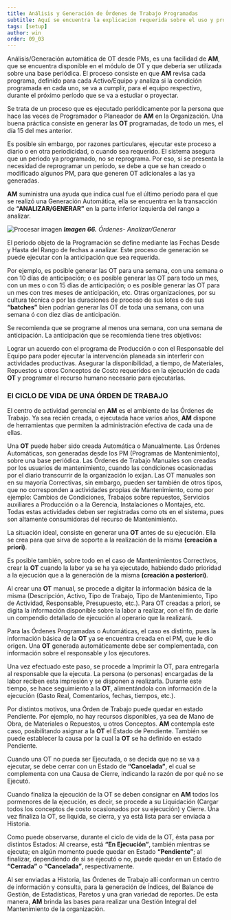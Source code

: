 ```yaml
---
title: Análisis y Generación de Órdenes de Trabajo Programadas
subtitle: Aquí se encuentra la explicacion requerida sobre el uso y proceso de la generación de Órdenes en el programa.
tags: [setup]
author: win
order: 09_03
---
```

Análisis/Generación automática de OT desde PMs, es una facilidad de **AM**, que se encuentra disponible en el módulo de OT y que debería ser utilizada sobre una base periódica. El proceso consiste en que **AM** revisa cada programa, definido para cada Activo/Equipo y analiza si la condición programada en cada uno, se va a cumplir, para el equipo respectivo, durante el próximo período que se va a estudiar o proyectar.

Se trata de un proceso que es ejecutado periódicamente por la persona que hace las veces de Programador o Planeador de **AM** en la Organización. Una buena práctica consiste en generar las **OT** programadas, de todo un mes, el día 15 del mes anterior.

Es posible sin embargo, por razones particulares, ejecutar este proceso a diario o en otra periodicidad, o cuando sea requerido. El sistema asegura que un periodo ya programado, no se reprograma. Por eso, si se presenta la necesidad de reprogramar un período, se debe a que se han creado o modificado algunos PM, para que generen OT adicionales a las ya generadas.

**AM** suministra una ayuda que indica cual fue el último período para el que se realizó una Generación Automática, ella se encuentra en la transacción de **“ANALIZAR/GENERAR”** en la parte inferior izquierda del rango a analizar.

![Procesar imagen](../../assets/images/cap09/chp09_img01.png)
_**Imagen 66.** Órdenes- Analizar/Generar_

El periodo objeto de la Programación se define mediante las Fechas Desde y Hasta del Rango de fechas a analizar. Este proceso de generación se puede ejecutar con la anticipación que sea requerida.

Por ejemplo, es posible generar las OT para una semana, con una semana o con 10 días de anticipación; o es posible generar las OT para todo un mes, con un mes o con 15 días de anticipación; o es posible generar las OT para un mes con tres meses de anticipación, etc. Otras organizaciones, por su cultura técnica o por las duraciones de proceso de sus lotes o de sus **“batches”** bien podrían generar las OT de toda una semana, con una semana ó con diez días de anticipación.

Se recomienda que se programe al menos una semana, con una semana de anticipación. La anticipación que se recomienda tiene tres objetivos:

Lograr un acuerdo con el programa de Producción o con el Responsable del Equipo para poder ejecutar la intervención planeada sin interferir con actividades productivas. Asegurar la disponibilidad, a tiempo, de Materiales, Repuestos u otros Conceptos de Costo requeridos en la ejecución de cada **OT** y programar el recurso humano necesario para ejecutarlas.

### El CICLO DE VIDA DE UNA ÓRDEN DE TRABAJO

El centro de actividad gerencial en **AM** es el ambiente de las Órdenes de Trabajo. Ya sea recién creada, o ejecutada hace varios años, **AM** dispone de herramientas que permiten la administración efectiva de cada una de ellas.

Una **OT** puede haber sido creada Automática o Manualmente. Las Órdenes Automáticas, son generadas desde los PM (Programas de Mantenimiento), sobre una base periódica. Las Órdenes de Trabajo Manuales son creadas por los usuarios de mantenimiento, cuando las condiciones ocasionadas por el diario transcurrir de la organización lo exijan. Las  OT manuales son en su mayoría Correctivas, sin embargo, pueden ser también de otros tipos, que no corresponden a actividades propias de Mantenimiento, como por ejemplo: Cambios de  Condiciones, Trabajos sobre repuestos,  Servicios auxiliares a Producción o a la Gerencia, Instalaciones o Montajes, etc. Todas estas actividades deben ser registradas como ots en el sistema, pues son altamente consumidoras del recurso de Mantenimiento.

La situación ideal, consiste en generar una **OT** antes de su ejecución. Ella se crea para que sirva de soporte a la realización de la misma **(creación a priori)**.

Es posible también, sobre todo en el caso de Mantenimientos Correctivos, crear la **OT** cuando la labor ya se ha ya ejecutado, habiendo dado prioridad a la ejecución que a la generación de la misma **(creación a posteriori)**.

Al crear una **OT** manual, se procede a  digitar la información básica de la misma (Descripción, Activo, Tipo de Trabajo, Tipo de Mantenimiento, Tipo de Actividad, Responsable, Presupuesto, etc.). Para OT creadas a priori, se digita la información disponible sobre la labor a realizar, con el fin de darle un compendio detallado de ejecución al operario que la realizará.

Para las Órdenes Programadas o Automáticas, el  caso es distinto, pues la información básica de la **OT** ya se encuentra creada en el PM, que le dio origen. Una **OT** generada automáticamente debe ser complementada, con información sobre el responsable y los ejecutores.

Una vez efectuado este paso, se procede a Imprimir la OT, para entregarla al responsable que la ejecuta. La persona (o personas) encargadas de la labor reciben esta impresión y se disponen a realizarla. Durante este tiempo, se hace seguimiento a la **OT**, alimentándola con información de la ejecución (Gasto  Real,  Comentarios, fechas, tiempos, etc.).

Por distintos motivos, una Órden de Trabajo puede quedar en estado Pendiente. Por ejemplo,  no hay recursos disponibles, ya sea de Mano de Obra, de Materiales o Repuestos, u otros Conceptos. **AM** contempla este caso, posibilitando asignar a la **OT** el Estado de Pendiente. También se puede establecer la causa por la cual la **OT** se ha definido en estado Pendiente.

Cuando una OT no pueda ser Ejecutada, o se decida que no se va a ejecutar, se debe cerrar con un Estado de **“Cancelada”**, el cual se complementa con una Causa de Cierre, indicando la razón de por qué no se Ejecutó.

Cuando finaliza la ejecución de la OT se deben consignar en **AM** todos los pormenores de la ejecución, es decir, se procede a su Liquidación (Cargar todos los conceptos de costo ocasionados por su ejecución) y Cierre. Una vez finaliza la OT, se liquida, se cierra, y ya está lista para ser enviada a Historia.

Como puede observarse, durante el ciclo de vida de la OT, ésta  pasa por  distintos Estados: Al crearse, está **“En Ejecución”**, también mientras se ejecuta; en algún momento puede quedar en Estado **“Pendiente”**; al finalizar, dependiendo de si se ejecutó o no, puede quedar en un Estado de **“Cerrada”** o **“Cancelada”**, respectivamente.

Al ser enviadas a Historia, las Órdenes de Trabajo allí conforman un centro de información y  consulta, para la generación de Índices,  del Balance de Gestión, de Estadísticas, Paretos y una gran variedad de reportes. De esta manera, **AM** brinda las bases para realizar una Gestión Integral del Mantenimiento de la organización.
